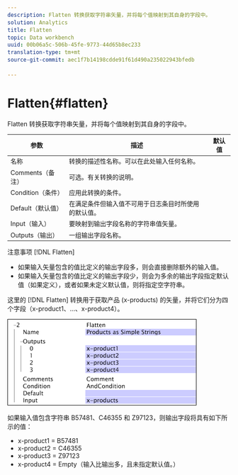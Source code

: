 ```yaml
---
description: Flatten 转换获取字符串矢量，并将每个值映射到其自身的字段中。
solution: Analytics
title: Flatten
topic: Data workbench
uuid: 00b06a5c-506b-45fe-9773-44d65b8ec233
translation-type: tm+mt
source-git-commit: aec1f7b14198cdde91f61d490a235022943bfedb

---
```



# Flatten{#flatten}

Flatten 转换获取字符串矢量，并将每个值映射到其自身的字段中。

| 参数 | 描述 | 默认值 |
|---|---|---|
| 名称 | 转换的描述性名称。可以在此处输入任何名称。 |  |
| Comments（备注） | 可选。有关转换的说明。 |  |
| Condition（条件） | 应用此转换的条件。 |  |
| Default（默认值） | 在满足条件但输入值不可用于日志条目时所使用的默认值。 |  |
| Input（输入） | 要映射到输出字段名称的字符串值矢量。 |  |
| Outputs（输出） | 一组输出字段名称。 |  |

注意事项 [!DNL Flatten]

* 如果输入矢量包含的值比定义的输出字段多，则会直接删除额外的输入值。
* 如果输入矢量包含的值比定义的输出字段少，则会为多余的输出字段指定默认值（如果定义），或者如果未定义默认值，则将指定空字符串。

这里的 [!DNL Flatten] 转换用于获取产品 (x-products) 的矢量，并将它们分为四个字段（x-product1、...、x-product4）。

![](assets/cfg_TransformationType_Flatten.png)

如果输入值包含字符串 B57481、C46355 和 Z97123，则输出字段将具有如下所示的值：

* x-product1 = B57481
* x-product2 = C46355
* x-product3 = Z97123
* x-product4 = Empty（输入比输出多，且未指定默认值。）


